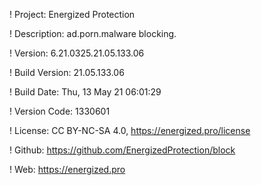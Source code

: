 ! Project: Energized Protection

! Description: ad.porn.malware blocking.

! Version: 6.21.0325.21.05.133.06

! Build Version: 21.05.133.06

! Build Date: Thu, 13 May 21 06:01:29

! Version Code: 1330601

! License: CC BY-NC-SA 4.0, https://energized.pro/license

! Github: https://github.com/EnergizedProtection/block

! Web: https://energized.pro
